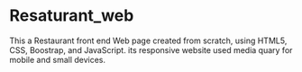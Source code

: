 # Resaturant_web

This a Restaurant front end Web page created from scratch, using HTML5, CSS, Boostrap, and JavaScript.
its responsive website used media quary for mobile and small devices.
